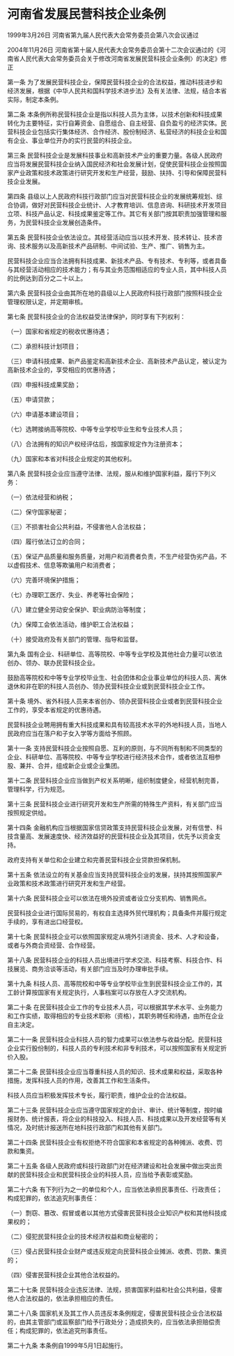 # 河南省发展民营科技企业条例

1999年3月26日 河南省第九届人民代表大会常务委员会第八次会议通过

2004年11月26日 河南省第十届人民代表大会常务委员会第十二次会议通过的《河南省人民代表大会常务委员会关于修改河南省发展民营科技企业条例〉的决定》修正



第一条 为了发展民营科技企业，保障民营科技企业的合法权益，推动科技进步和经济发展，根据《中华人民共和国科学技术进步法》及有关法律、法规，结合本省实际，制定本条例。

第二条 本条例所称民营科技企业是指以科技人员为主体，以技术创新和科技成果转化为主要特征，实行自筹资金、自愿组合、自主经营、自负盈亏的经济实体。民营科技企业包括实行集体经济、合作经济、股份制经济、私营经济的科技企业和国有企业、事业单位开办的实行民营的科技企业。

第三条 民营科技企业是发展科技事业和高新技术产业的重要力量。各级人民政府应当将发展民营科技企业纳入国民经济和社会发展计划，促使民营科技企业按照国家产业政策和技术政策进行研究开发和生产经营，鼓励、扶持、引导和保障民营科技企业发展。

第四条 县级以上人民政府科技行政部门应当对民营科技企业的发展统筹规划、综合协调，做好对民营科技企业统计、人才教育培训、信息咨询、科研技术开发项目立项、科技产品认定、科技成果鉴定等工作。其它有关部门按其职责加强管理和服务，为民营科技企业发展创造条件。

第五条 民营科技企业依法设立。其经营活动应当以技术开发、技术转让、技术咨询、技术服务以及高新技术产品研制、中间试验、生产、推广、销售为主。

民营科技企业应当合法拥有科技成果、新技术产品、专有技术、专利等，或者具备与其经营活动相应的技术能力；有与其业务范围相适应的专业人员，其中科技人员的比例达到百分之二十以上。

第六条 民营科技企业由其所在地的县级以上人民政府科技行政部门按照科技企业管理权限认定，并定期审核。

第七条 民营科技企业的合法权益受法律保护，同时享有下列权利：

（一）国家和省规定的税收优惠待遇；

（二）承担科技计划项目；

（三）申请科技成果、新产品鉴定和高新技术企业、高新技术产品认定，被认定为高新技术企业的，享受相应的优惠待遇；

（四）申报科技成果奖励；

（五）申请贷款；

（六）申请基本建设项目；

（七）选聘接纳高等院校、中等专业学校毕业生和专业技术人员；

（八）合法拥有的知识产权经评估后，按国家规定作为注册资本；

（九）国家和本省对科技企业规定的其他权利。

第八条 民营科技企业应当遵守法律、法规，服从和维护国家利益，履行下列义务：

（一）依法经营和纳税；

（二）保守国家秘密；

（三）不损害社会公共利益，不侵害他人合法权益；

（四）履行依法订立的合同；

（五）保证产品质量和服务质量，对用户和消费者负责，不生产经营伪劣产品，不以虚假技术、信息等欺骗用户和消费者；

（六）完善环境保护措施；

（七）办理职工医疗、失业、养老等社会保险；

（八）建立健全劳动安全保护、职业病防治等制度；

（九）保障工会依法活动，维护职工合法权益；

（十）接受政府及有关部门的管理、指导和监督。

第九条 国有企业、科研单位、高等院校、中等专业学校及其他社会力量可以依法创办、领办、联办民营科技企业。

鼓励高等院校和中等专业学校毕业生、社会团体和企业事业单位的科技人员、离休退休和非在职的科技人员创办、领办民营科技企业或到民营科技企业工作。

第十条 境外、省外科技人员来本省创办、领办民营科技企业或者到民营科技企业工作的，享受本省规定的优惠待遇。

民营科技企业聘用拥有重大科技成果和具有较高技术水平的外地科技人员，当地人民政府应当在落户和子女入学等方面给予照顾。

第十一条 支持民营科技企业按照自愿、互利的原则，与不同所有制和不同类型的企业、科研单位、高等院校、中等专业学校进行经济技术合作，或者依法互相参股、兼并、合并，组成新企业或企业集团。

第十二条 民营科技企业应当做到产权关系明晰，组织制度健全，经营机制完善，管理科学，行为规范。

第十三条 民营科技企业进行研究开发和生产所需的特殊生产资料，有关部门应当按照规定供给。

第十四条 金融机构应当根据国家信贷政策支持民营科技企业发展，对有信誉、科技含量高、发展速度快、经济效益好的民营科技企业及其项目，优先予以资金支持。

政府支持有关单位和企业建立和完善民营科技企业贷款担保机制。

第十五条 依法设立的有关基金应当支持民营科技企业的发展，扶持其按照国家产业政策和技术政策进行研究开发和生产经营。

第十六条 民营科技企业可以依法在境外投资或者设立分支机构、销售网点。

民营科技企业进行国际贸易的，有权自主选择外贸代理机构；具备条件并履行规定手续的，享有进出口经营权。

第十七条 民营科技企业可以依照国家规定从境外引进资金、技术、人才和设备，或者与外商合资经营、合作经营。

第十八条 民营科技企业的科技人员出境进行学术交流、科技考察、科技合作、科技展览、商务洽谈等活动，有关部门应当及时办理审批手续。

第十九条 科技人员、高等院校和中等专业学校毕业生到民营科技企业工作的，其工龄计算按国家有关规定执行，人事档案可以存放在人才交流机构。

第二十条 在民营科技企业工作的专业技术人员，可以根据其学术水平、业务能力和工作实绩，取得相应的专业技术职称（资格），其职务聘任和待遇，由所在企业自主决定。

第二十一条 民营科技企业科技人员的智力成果可以依法参与收益分配。民营科技企业实行股份制的，科技人员的专利技术和非专利技术，可以按照国家有关规定折价入股。

第二十二条 民营科技企业应当尊重科技人员的知识、技术成果和权益，采取各种措施，发挥科技人员的作用，改善其工作和生活条件。

科技人员应当积极发挥技术专长，履行职责，维护企业的合法权益。

第二十三条 民营科技企业应当遵守国家规定的会计、审计、统计等制度，按时编报财务、统计报表，将企业的科技投入、科技人员、科技成果以及开发经营等有关情况，及时统计报送所在地科技行政部门和其他有关部门。

第二十四条 民营科技企业有权拒绝不符合国家和本省规定的各种摊派、收费、罚款和集资。

第二十五条 各级人民政府或科技行政部门对在经济建设和社会发展中做出突出贡献的民营科技企业和民营科技企业的科技人员，应当给予表彰或奖励。

第二十六条 有下列行为之一的单位和个人，应当依法承担民事责任、行政责任；构成犯罪的，依法追究刑事责任：

（一）剽窃、篡改、假冒或者以其他方式侵害民营科技企业知识产权和其他科技成果权的；

（二）侵犯民营科技企业的技术经济权益和商业秘密的；

（三）侵占民营科技企业财产或违反规定向民营科技企业摊派、收费、罚款、集资的；

（四）侵害民营科技企业其他合法权益的。

第二十七条 民营科技企业违反法律、法规，损害国家利益和社会公共利益，侵害他人合法权益的，依法承担相应的责任。

第二十八条 国家机关及其工作人员违反本条例规定，侵害民营科技企业合法权益的，由其主管部门或监察部门给予行政处分；造成损失的，应当依法承担赔偿责任；构成犯罪的，依法追究刑事责任。

第二十九条 本条例自1999年5月1日起施行。